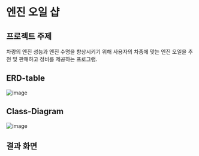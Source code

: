 # 엔진 오일 샵
## 프로젝트 주제
차량의 엔진 성능과 엔진 수명을 향상시키기 위해 사용자의 차종에 맞는 엔진 오일을 추천 및 판매하고 정비를 제공하는 프로그램.

## ERD-table
![image](https://github.com/user-attachments/assets/4a6a0273-8534-4dfb-9ba6-24a12ca6d38a)

## Class-Diagram
![image](https://github.com/user-attachments/assets/0f916243-c78f-4fbf-8383-abea5d24eccf)

## 결과 화면
